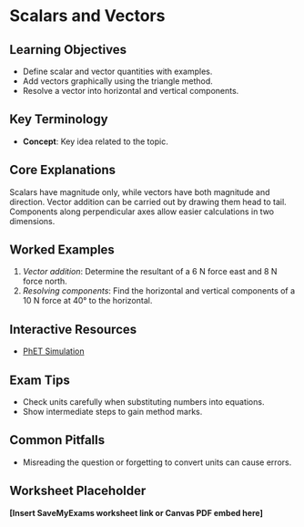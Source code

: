 # Scalars and Vectors

## Learning Objectives
- Define scalar and vector quantities with examples.
- Add vectors graphically using the triangle method.
- Resolve a vector into horizontal and vertical components.

## Key Terminology
- **Concept**: Key idea related to the topic.

## Core Explanations
Scalars have magnitude only, while vectors have both magnitude and direction.  Vector addition can be carried out by drawing them head to tail.  Components along perpendicular axes allow easier calculations in two dimensions.

## Worked Examples
1. *Vector addition*: Determine the resultant of a 6 N force east and 8 N force north.
2. *Resolving components*: Find the horizontal and vertical components of a 10 N force at 40° to the horizontal.

## Interactive Resources
- [PhET Simulation](https://phet.colorado.edu/)

## Exam Tips
- Check units carefully when substituting numbers into equations.
- Show intermediate steps to gain method marks.

## Common Pitfalls
- Misreading the question or forgetting to convert units can cause errors.

## Worksheet Placeholder
**[Insert SaveMyExams worksheet link or Canvas PDF embed here]**
